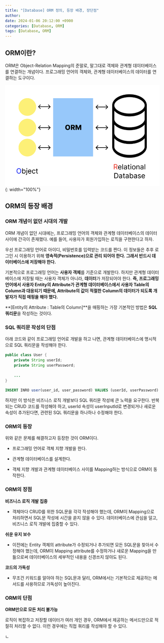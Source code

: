 ```yaml
---
title: "[Database] ORM 정의, 등장 배경, 장단점"
author: 
date: 2024-01-06 20:12:00 +0900
categories: [Database, ORM]
tags: [Database, ORM]
---
```


## **ORM이란?**

ORM은 Object-Relation Mapping의 준말로, 말그대로 객체와 관계형 데이터베이스를 연결하는 개념이다. 프로그래밍 언어의 객체와, 관계형 데이터베이스의 데이터를 연결하는 도구이다.

![Untitled](/assets/img/240106-1.png){: width="100%"}

## **ORM의 등장 배경**

### **ORM 개념이 없던 시대의 개발**

ORM 개념이 없던 시대에는, 프로그래밍 언어의 객체와 관계형 데이터베이스의 데이터 사이에 간극이 존재했다. 예를 들어, 사용자가 회원가입하는 로직을 구현한다고 하자.

우선 프로그래밍 언어로 아이디, 비밀번호를 입력받는 코드를 짠다. 이 정보들은 추후 로그인 시 이용하기 위해 **영속적(Persistence)으로 관리 되어야 한다. 그래서 반드시 데이터베이스에 저장해야 한다.**  

기본적으로 프로그래밍 언어는 **사용자 객체**를 기준으로 개발한다. 하지만 관계형 데이터베이스에 저장될 때는 사용자 객체가 아니라, **데이터**가 저장되어야 한다. **즉, 프로그래밍 언어에서 사용자 Entity의 Attribute가 관계형 데이터베이스에서 사용자 Table의 Column과 대응되기 때문에, Attribute의 값이 적절한 Column의 데이터가 되도록 개발자가 직접 매핑을 해야 했다.**

**[Entity의 Attribute : Table의 Column]**을 매핑하는 가장 기본적인 방법은 **SQL 쿼리문**을 작성하는 것이다.

### **SQL 쿼리문 작성의 단점**

아래 코드와 같이 프로그래밍 언어로 개발을 하고 나면, 관계형 데이터베이스에 명시적으로 SQL 쿼리문을 작성해야 한다.

```java
public class User {
    private String userId;
    private String userPassword;

    ...
}
```

```sql
INSERT INRO user(user_id, user_password) VALUES (userId, userPassword)
```

하지만 이 방식은 비즈니스 로직 개발보다 SQL 쿼리문 작성에 큰 노력을 요구한다. 반복되는 CRUD 코드를 작성해야 하고, userId 속성이 userInputId로 변경되거나 새로운 속성이 추가된다면, 관련된 SQL 쿼리문을 하나하나 수정해야 한다.

### **ORM의 등장**

위와 같은 문제를 해결하고자 등장한 것이 ORM이다. 

- 프로그래밍 언어로 객체 지향 개발을 한다.

- 관계형 데이터베이스를 설계한다.

- 객체 지향 개발과 관계형 데이터베이스 사이를 Mapping하는 방식으로 ORM이 동작한다.

### **ORM의 장점**

**비즈니스 로직 개발 집중**

- 객체마다 CRUD를 위한 SQL문을 각각 작성해야 했는데, ORM이 Mapping으로 처리하면서 SQL문 작성에 시간을 쏟지 않을 수 있다. 데이터베이스에 관심을 덜고, 비즈니스 로직 개발에 집중할 수 있다.

**쉬운 유지 보수**

- 이전에는 Entity 객체의 attribute가 수정되거나 추가되면 모든 SQL문을 찾아서 수정해야 했는데, ORM이 Mapping attribute를 수정하거나 새로운 Mapping을 만듦으로써 데이터베이스의 세부적인 내용을 신경쓰지 않아도 된다.

**코드의 가독성**

- 무조건 키워드를 알아야 하는 SQL문과 달리, ORM에서는 기본적으로 제공하는 메서드를 사용하므로 가독성이 높아진다.

### **ORM의 단점**

**ORM만으로 모든 처리 불가능**

로직이 복잡하고 저장할 데이터가 여러 개인 경우, ORM에서 제공하는 메서드만으로 적절히 처리할 수 없다. 이런 경우에는 직접 쿼리를 작성해야 할 수 있다.

<script src="https://utteranc.es/client.js"
        repo="RumosZin/rumoszin.github.io"
        issue-term="pathname"
        theme="github-light"
        crossorigin="anonymous"
        async>
</script>ㄴ